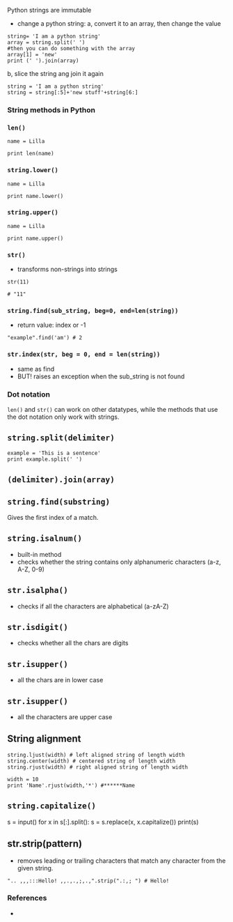 Python strings are immutable
- change a python string:
a, convert it to an array, then change the value
```
string= 'I am a python string'
array = string.split(' ')
#then you can do something with the array
array[1] = 'new'
print (' ').join(array)
```

b, slice the string ang join it again

```
string = 'I am a python string'
string = string[:5]+'new stuff'+string[6:]
```

### String methods in Python

### ```len()```
```
name = Lilla

print len(name)
```

### ```string.lower()```
```
name = Lilla

print name.lower()
```

### ```string.upper()```

```
name = Lilla

print name.upper()
```

### ```str()```
- transforms non-strings into strings
```
str(11)

# "11"
```
### ```string.find(sub_string, beg=0, end=len(string))```

- return value: index or -1

```
"example".find('am') # 2
```

[](https://www.tutorialspoint.com/python/string_find.htm)

### ```str.index(str, beg = 0, end = len(string))```

- same as find
- BUT! raises an exception when the sub_string is not found

[](https://www.tutorialspoint.com/python/string_index.htm)

### Dot notation

```len()``` and ```str()``` can work on other datatypes, while the methods that use the dot notation only work with strings.

## ```string.split(delimiter)```

```
example = 'This is a sentence'
print example.split(' ')
```

## ```(delimiter).join(array)```

## ```string.find(substring)```

Gives the first index of a match.

## ```string.isalnum()```
- built-in method
- checks whether the string contains only alphanumeric characters (a-z, A-Z, 0-9)

## ```str.isalpha()```
- checks if all the characters are alphabetical (a-zA-Z)

## ```str.isdigit()```
- checks whether all the chars are digits

## ```str.isupper()```
- all the chars are in lower case

## ```str.isupper()```
- all the characters are upper case

## String alignment
```
string.ljust(width) # left aligned string of length width
string.center(width) # centered string of length width
string.rjust(width) # right aligned string of length width
```

```
width = 10
print 'Name'.rjust(width,'*') #******Name
```


## ```string.capitalize()```
s = input()
for x in s[:].split():
    s = s.replace(x, x.capitalize())
print(s)

## str.strip(pattern)
- removes leading or trailing characters that match any character from the given string.

```
".. ,,,:::Hello! ,,.,.,;,.,".strip(".:,; ") # Hello!
```


### References
- [](http://www.thelearningpoint.net/computer-science/learning-python-programming-and-data-structures/learning-python-programming-and-data-structures--tutorial-12--string-manipulation)
